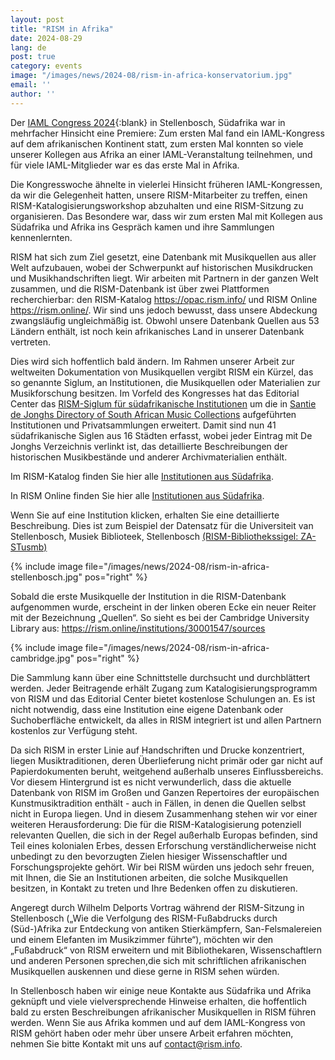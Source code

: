 ```yaml
---
layout: post
title: "RISM in Afrika"
date: 2024-08-29
lang: de
post: true
category: events
image: "/images/news/2024-08/rism-in-africa-konservatorium.jpg"
email: ''
author: ''
---
```


Der [IAML Congress 2024](https://www.iaml.info/congresses/2024-stellenbosch){:blank} in Stellenbosch, Südafrika war in mehrfacher Hinsicht eine Premiere: Zum ersten Mal fand ein IAML-Kongress auf dem afrikanischen Kontinent statt, zum ersten Mal konnten so viele unserer Kollegen aus Afrika an einer IAML-Veranstaltung teilnehmen, und für viele IAML-Mitglieder war es das erste Mal in Afrika.

Die Kongresswoche ähnelte in vielerlei Hinsicht früheren IAML-Kongressen, da wir die Gelegenheit hatten, unsere RISM-Mitarbeiter zu treffen, einen RISM-Katalogisierungsworkshop abzuhalten und eine RISM-Sitzung zu organisieren. Das Besondere war, dass wir zum ersten Mal mit Kollegen aus Südafrika und Afrika ins Gespräch kamen und ihre Sammlungen kennenlernten.

RISM hat sich zum Ziel gesetzt, eine Datenbank mit Musikquellen aus aller Welt aufzubauen, wobei der Schwerpunkt auf historischen Musikdrucken und Musikhandschriften liegt. Wir arbeiten mit Partnern in der ganzen Welt zusammen, und die RISM-Datenbank ist über zwei Plattformen recherchierbar: den RISM-Katalog https://opac.rism.info/ und RISM Online https://rism.online/. Wir sind uns jedoch bewusst, dass unsere Abdeckung zwangsläufig ungleichmäßig ist. Obwohl unsere Datenbank Quellen aus 53 Ländern enthält, ist noch kein afrikanisches Land in unserer Datenbank vertreten.

Dies wird sich hoffentlich bald ändern. Im Rahmen unserer Arbeit zur weltweiten Dokumentation von Musikquellen vergibt RISM ein Kürzel, das so genannte Siglum, an Institutionen, die Musikquellen oder Materialien zur Musikforschung besitzen. Im Vorfeld des Kongresses hat das Editorial Center das [RISM-Siglum für südafrikanische Institutionen]( https://rism.info/new_at_rism/2024/06/27/new-rism-sigla-south-african-institutions.html) um die in [Santie de Jonghs Directory of South African Music Collections](https://libguides.sun.ac.za/SAMusicCollections) aufgeführten Institutionen und Privatsammlungen erweitert. Damit sind nun 41 südafrikanische Siglen aus 16 Städten erfasst, wobei jeder Eintrag mit De Jonghs Verzeichnis verlinkt ist, das detaillierte Beschreibungen der historischen Musikbestände und anderer Archivmaterialien enthält.  

Im RISM-Katalog finden Sie hier alle [Institutionen aus Südafrika](https://opac.rism.info/search?View=rism&siglum=ZA-*).
 
In RISM Online finden Sie hier alle [Institutionen aus Südafrika](https://rism.online/search?q=ZA-*&mode=institutions&page=1&rows=20).

Wenn Sie auf eine Institution klicken, erhalten Sie eine detaillierte Beschreibung. Dies ist zum Beispiel der Datensatz für die Universiteit van Stellenbosch, Musiek Biblioteek, Stellenbosch [(RISM-Bibliothekssigel: ZA-STusmb)](https://rism.online/institutions/30080129)

{% include image file="/images/news/2024-08/rism-in-africa-stellenbosch.jpg" pos="right" %}

Sobald die erste Musikquelle der Institution in die RISM-Datenbank aufgenommen wurde, erscheint in der linken oberen Ecke ein neuer Reiter mit der Bezeichnung „Quellen“. So sieht es bei der Cambridge University Library aus:
https://rism.online/institutions/30001547/sources

{% include image file="/images/news/2024-08/rism-in-africa-cambridge.jpg" pos="right" %}

Die Sammlung kann über eine Schnittstelle durchsucht und durchblättert werden.
Jeder Beitragende erhält Zugang zum Katalogisierungsprogramm von RISM und das Editorial Center bietet kostenlose Schulungen an. Es ist nicht notwendig, dass eine Institution eine eigene Datenbank oder Suchoberfläche entwickelt, da alles in RISM integriert ist und allen Partnern kostenlos zur Verfügung steht.

Da sich RISM in erster Linie auf Handschriften und Drucke konzentriert, liegen Musiktraditionen, deren Überlieferung nicht primär oder gar nicht auf Papierdokumenten beruht, weitgehend außerhalb unseres Einflussbereichs. Vor diesem Hintergrund ist es nicht verwunderlich, dass die aktuelle Datenbank von RISM im Großen und Ganzen Repertoires der europäischen Kunstmusiktradition enthält - auch in Fällen, in denen die Quellen selbst nicht in Europa liegen. Und in diesem Zusammenhang stehen wir vor einer weiteren Herausforderung: Die für die RISM-Katalogisierung potenziell relevanten Quellen, die sich in der Regel außerhalb Europas befinden, sind Teil eines kolonialen Erbes, dessen Erforschung verständlicherweise nicht unbedingt zu den bevorzugten Zielen hiesiger Wissenschaftler und Forschungsprojekte gehört. Wir bei RISM würden uns jedoch sehr freuen, mit Ihnen, die Sie an Institutionen arbeiten, die solche Musikquellen besitzen, in Kontakt zu treten und Ihre Bedenken offen zu diskutieren.

Angeregt durch Wilhelm Delports Vortrag während der RISM-Sitzung in Stellenbosch („Wie die Verfolgung des RISM-Fußabdrucks durch (Süd-)Afrika zur Entdeckung von antiken Stierkämpfern, San-Felsmalereien und einem Elefanten im Musikzimmer führte“), möchten wir den „Fußabdruck“ von RISM erweitern und mit Bibliothekaren, Wissenschaftlern und anderen Personen sprechen,die sich mit schriftlichen afrikanischen Musikquellen auskennen und diese gerne in RISM sehen würden.

In Stellenbosch haben wir einige neue Kontakte aus Südafrika und Afrika geknüpft und viele vielversprechende Hinweise erhalten, die hoffentlich bald zu ersten Beschreibungen afrikanischer Musikquellen in RISM führen werden. Wenn Sie aus Afrika kommen und auf dem IAML-Kongress von RISM gehört haben oder mehr über unsere Arbeit erfahren möchten, nehmen Sie bitte Kontakt mit uns auf [contact@rism.info](mailto:contact@rism.info). 



